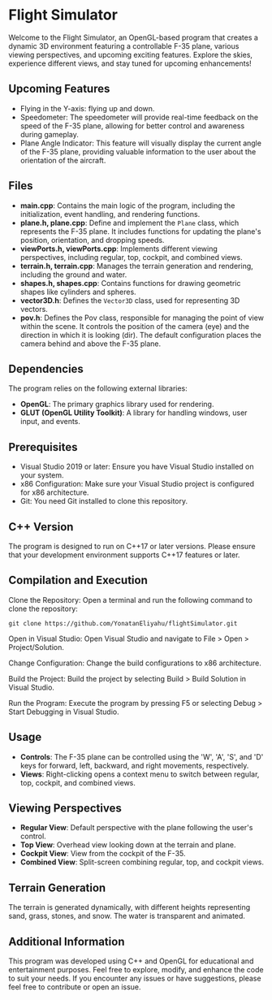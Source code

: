 # Flight Simulator

Welcome to the Flight Simulator, an OpenGL-based program that creates a dynamic 3D environment featuring a controllable F-35 plane,
various viewing perspectives, and upcoming exciting features.
Explore the skies, experience different views, and stay tuned for upcoming enhancements!
## Upcoming Features

- Flying in the  Y-axis: flying up and down.
- Speedometer: The speedometer will provide real-time feedback on the speed of the F-35 plane, allowing for better control and awareness during gameplay.
- Plane Angle Indicator: This feature will visually display the current angle of the F-35 plane, providing valuable information to the user about the orientation of the aircraft.

## Files

- **main.cpp**: Contains the main logic of the program, including the initialization, event handling, and rendering functions.
- **plane.h, plane.cpp**: Define and implement the `Plane` class, which represents the F-35 plane. It includes functions for updating the plane's position, orientation, and dropping speeds.
- **viewPorts.h, viewPorts.cpp**: Implements different viewing perspectives, including regular, top, cockpit, and combined views.
- **terrain.h, terrain.cpp**: Manages the terrain generation and rendering, including the ground and water.
- **shapes.h, shapes.cpp**: Contains functions for drawing geometric shapes like cylinders and spheres.
- **vector3D.h**: Defines the `Vector3D` class, used for representing 3D vectors.
- **pov.h**: Defines the Pov class, responsible for managing the point of view within the scene.
  It controls the position of the camera (eye) and the direction in which it is looking (dir).
  The default configuration places the camera behind and above the F-35 plane.

## Dependencies

The program relies on the following external libraries:

- **OpenGL**: The primary graphics library used for rendering.
- **GLUT (OpenGL Utility Toolkit)**: A library for handling windows, user input, and events.

## Prerequisites

- Visual Studio 2019 or later: Ensure you have Visual Studio installed on your system.
- x86 Configuration: Make sure your Visual Studio project is configured for x86 architecture.
- Git: You need Git installed to clone this repository.

## C++ Version

The program is designed to run on C++17 or later versions. Please ensure that your development environment supports C++17 features or later.

## Compilation and Execution
Clone the Repository: Open a terminal and run the following command to clone the repository:

```
git clone https://github.com/YonatanEliyahu/flightSimulator.git
```

Open in Visual Studio: Open Visual Studio and navigate to File > Open > Project/Solution.

Change Configuration: Change the build configurations to x86 architecture.

Build the Project: Build the project by selecting Build > Build Solution in Visual Studio.

Run the Program: Execute the program by pressing F5 or selecting Debug > Start Debugging in Visual Studio.

## Usage

- **Controls**: The F-35 plane can be controlled using the 'W', 'A', 'S', and 'D' keys for forward, left, backward, and right movements, respectively.
- **Views**: Right-clicking opens a context menu to switch between regular, top, cockpit, and combined views.

## Viewing Perspectives

- **Regular View**: Default perspective with the plane following the user's control.
- **Top View**: Overhead view looking down at the terrain and plane.
- **Cockpit View**: View from the cockpit of the F-35.
- **Combined View**: Split-screen combining regular, top, and cockpit views.

## Terrain Generation

The terrain is generated dynamically, with different heights representing sand, grass, stones, and snow. The water is transparent and animated.

## Additional Information

This program was developed using C++ and OpenGL for educational and entertainment purposes.
Feel free to explore, modify, and enhance the code to suit your needs.
If you encounter any issues or have suggestions, please feel free to contribute or open an issue.
